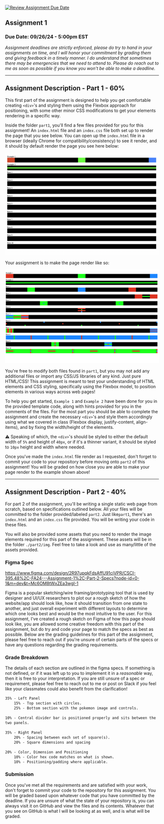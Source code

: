 [![Review Assignment Due Date](https://classroom.github.com/assets/deadline-readme-button-22041afd0340ce965d47ae6ef1cefeee28c7c493a6346c4f15d667ab976d596c.svg)](https://classroom.github.com/a/BoDH87jl)
## Assignment 1
### Due Date: 09/26/24 - 5:00pm EST

*Assignment deadlines are strictly enforced, please do try to hand in your assignments on time, and I will honor your commitment by grading them and giving feedback in a timely manner. I do understand that sometimes there may be emergencies that we need to attend to. Please do reach out to me as soon as possible if you know you won't be able to make a deadline.*

---

## Assignment Description - Part 1 - 60%

This first part of the assignment is designed to help you get comfortable creating `<div>`'s and styling them using the Flexbox approach for positioning, with some other minor CSS modifications to get your elements rendering in a specific way.


Inside the folder `part1`, you'll find a few files provided for you for this assignment! An `index.html` file and an `index.css` file both set up to render the page that you see below. You can open up the `index.html` file in a browser (ideally Chrome for compatibility/consistency) to see it render, and it should by default render the page you see here below:

![before](./assets/before.png)

Your assignment is to make the page render like so:

![after](./assets/after.png)

You're free to modify both files found in `part1`, but you may not add any additional files or import any CSS/JS libraries of any kind. Just pure HTML/CSS! This assignment is meant to test your understanding of HTML elements and CSS styling, specifically using the Flexbox model, to position elements in various ways across web pages!

To help you get started, `Example 1` and `Example 2` have been done for you in the provided template code, along with hints provided for you in the comments of the files. For the most part you should be able to complete the assignment and create the necessary `<div>`'s and style them accordingly using what we covered in class (Flexbox display, justify-content, align-items), and by fixing the width/height of the elements.

⚠️ Speaking of which, the `<div>`'s should be styled to either the default width of `5%` and height of `40px`, or if it's a thinner variant, it should be styled to `10px` height and width where needed.

Once you've made the `index.html` file render as I requested, don't forget to commit your code to your repository before moving onto `part2` of this assignment! You will be graded on how close you are able to make your page render to the example shown above!


---

## Assignment Description - Part 2 - 40%

For part 2 of the assignment, you'll be writing a single static web page from scratch, based on specifications outlined below. All your files will be committed to the folder provided/labeled `part2`. Just like`part1`, there's an `index.html` and an `index.css` file provided. You will be writing your code in these files. 

You will also be provided some assets that you need to render the image elements required for this part of the assignment. These assets will be in the folder `./part2/img`. Feel free to take a look and use as many/little of the assets provided.

### Figma Spec

https://www.figma.com/design/2R97upqkFdsAffU91cjVPR/CSCI-395.48%2C-FA24---Assignment-1%2C-Part-2-Specs?node-id=0-1&m=dev&t=Mc6OM8tWxZEa3wgI-1

Figma is a popular sketching/wire framing/prototyping tool that is used by designer and UI/UX researchers to plot our a rough sketch of how the website/app should look like, how it should transition from one state to another, and just overall experiment with different layouts to determine which one looks best and would be the most intuitive to the user. For this assignment, I've created a rough sketch on Figma of how this page should look like, you are allowed some creative freedom with this part of the assignment, but do try and code your page to match the specs as best as possible. Below are the grading guidelines for this part of the assignment, please feel free to reach out if you're unsure of certain parts of the specs or have any questions regarding the grading requirements.

### Grade Breakdown

The details of each section are outlined in the figma specs. If something is not defined, or if it was left up to you to implement it in a _reasonable_ way, then it is free to your interpretation.
If you are still unsure of a spec or requirement, please feel free to reach out to me or post on Slack if you feel like your classmates could also benefit from the clarification!

```
35% - Left Panel
	15% - Top section with circles.
	25% - Bottom section with the pokemon image and controls.
	
10% - Central divider bar is positioned properly and sits between the two panels.

35% - Right Panel
	20% - Spacing between each set of square(s).
	20% - Square dimensions and spacing

20% - Color, Dimension and Positioning
	10% - Color hex code matches on what is shown.
	10% - Positioning/padding where applicable.
```

### Submission

Once you've met all the requirements and are satisfied with your work, don't forget to commit your code to the repository for this assignment. You will be graded based upon whatever code that you have committed by the deadline. If you are unsure of what the state of your repository is, you can always visit it on GitHub and view the files and its contents. Whatever that you see on GitHub is what I will be looking at as well, and is what will be graded.